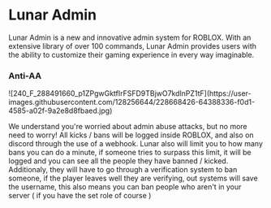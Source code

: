 # Lunar Admin
Lunar Admin is a new and innovative admin system for ROBLOX. With an extensive library of over 100 commands, Lunar Admin provides users with the ability to customize their gaming experience in every way imaginable.

### Anti-AA
<p allign="left">![240_F_288491660_p1ZPgwGktfIrFSFD9TBjwO7kdlnPZ1tF](https://user-images.githubusercontent.com/128256644/228668426-64388336-f0d1-4585-a02f-9a2e8d8fbaed.jpg)<p allign="left"> We understand you're worried about admin abuse attacks, but no more need to worry! All kicks / bans will be logged inside ROBLOX, and also on discord through the use of a webhook. Lunar also will limit you to how many bans you can do a minute, if someone tries to surpass this limit, it will be logged and you can see all the people they have banned / kicked. Additionaly, they will have to go through a verification system to ban someone, if the player leaves well they are verifying, out systems will save the username, this also means you can ban people who aren't in your server ( if you have the set role of course )
